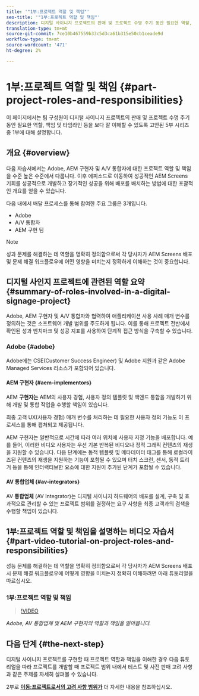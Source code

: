 ```yaml
---
title: '"1부:프로젝트 역할 및 책임"'
seo-title: '"1부:프로젝트 역할 및 책임"'
description: 디지털 사이니지 프로젝트의 판매 및 프로젝트 수명 주기 동안 필요한 역할, 책임 및 타임라인을 더 잘 이해하려면 이 튜토리얼을 따르십시오.
translation-type: tm+mt
source-git-commit: 7ce10b467559b33c5d3ca61b315e50cb1ceade9d
workflow-type: tm+mt
source-wordcount: '471'
ht-degree: 2%

---
```



# 1부:프로젝트 역할 및 책임 {#part-project-roles-and-responsibilities}

이 페이지에서는 팀 구성원이 디지털 사이니지 프로젝트의 판매 및 프로젝트 수명 주기 동안 필요한 역할, 책임 및 타임라인 등을 보다 잘 이해할 수 있도록 고안된 5부 시리즈 중 1부에 대해 설명합니다.

## 개요 {#overview}

다음 자습서에서는 Adobe, AEM 구현자 및 A/V 통합자에 대한 프로젝트 역할 및 책임을 수준 높은 수준에서 다룹니다. 이후 에피소드로 이동하여 성공적인 AEM Screens 기회를 성공적으로 개발하고 장기적인 성공을 위해 배포를 배치하는 방법에 대한 포괄적인 개요를 얻을 수 있습니다.

다음 내에서 배달 프로세스를 통해 참여한 주요 그룹은 3개입니다.

* Adobe
* A/V 통합자
* AEM 구현 팀

>[!NOTE]
>
>성과 문제를 해결하는 데 역할을 명확히 정의함으로써 각 당사자가 AEM Screens 배포 및 문제 해결 워크플로우에 어떤 영향을 미치는지 정확하게 이해하는 것이 중요합니다.

## 디지털 사인지 프로젝트에 관련된 역할 요약 {#summary-of-roles-involved-in-a-digital-signage-project}

Adobe, AEM 구현자 및 A/V 통합자와 협력하여 애플리케이션 사용 사례 매개 변수를 정의하는 것은 소프트웨어 개발 범위를 주도하게 됩니다. 이를 통해 프로젝트 전반에서 확인된 성과 벤치마크 및 성공 지표를 사용하여 단계적 접근 방식을 구축할 수 있습니다.

### Adobe {#adobe}

Adobe에는 CSE(Customer Success Engineer) 및 Adobe 지원과 같은 Adobe Managed Services 리소스가 포함되어 있습니다.

#### AEM 구현자 {#aem-implementors}

AEM **구현자는** AEM의 사용자 경험, 사용자 정의 템플릿 및 백엔드 통합을 개발하기 위해 개발 및 통합 작업을 수행할 책임이 있습니다.

최종 고객 UX(사용자 경험) 매개 변수를 처리하는 데 필요한 사용자 정의 기능도 이 프로세스를 통해 캡처되고 제공됩니다.

AEM 구현자는 일반적으로 시간에 따라 여러 위치에 사용자 지정 기능을 배포합니다. 예를 들어, 이러한 비디오 사용자는 우선 기본 반복된 비디오나 정적 그래픽 컨텐츠의 재생을 지원할 수 있습니다. 다음 단계에는 동적 템플릿 및 메타데이터 태그를 통해 로컬라이즈된 컨텐츠의 재생을 지원하는 기능이 포함될 수 있으며 터치 스크린, 센서, 동적 트리거 등을 통해 인터랙티브한 요소에 대한 지원이 추가된 단계가 포함될 수 있습니다.

#### AV 통합업체 {#av-integrators}

AV **통합업체** (AV Integrator)는 디지털 사이니지 하드웨어의 배포를 설계, 구축 및 효과적으로 관리할 수 있는 프로젝트 범위를 결정하는 요구 사항을 최종 고객과의 검색을 수행할 책임이 있습니다.

## 1부:프로젝트 역할 및 책임을 설명하는 비디오 자습서 {#part-video-tutorial-on-project-roles-and-responsibilities}

성능 문제를 해결하는 데 역할을 명확히 정의함으로써 각 당사자가 AEM Screens 배포 시 문제 해결 워크플로우에 어떻게 영향을 미치는지 정확히 이해하려면 아래 튜토리얼을 따르십시오.

### 1부:프로젝트 역할 및 책임

>[!VIDEO](https://video.tv.adobe.com/v/28375)

*Adobe, AV 통합업체 및 AEM 구현자의 역할과 책임을 알아봅니다.*

## 다음 단계 {#the-next-step}

디지털 사이니지 프로젝트를 구현할 때 프로젝트 역할과 책임을 이해한 경우 다음 튜토리얼을 따라 프로젝트를 개발할 때 프로젝트 범위 내에서 테스트 및 사전 판매 고려 사항과 같은 주제를 자세히 살펴볼 수 있습니다.

2부로 **[이동:프로젝트로서의 고려 사항 범위가](project-considerations.md)** 더 자세한 내용을 참조하십시오.

